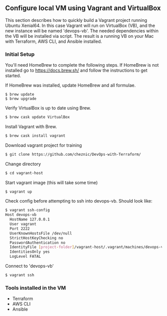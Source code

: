 ## Configure local VM using Vagrant and VirtualBox
This section describes how to quickly build a Vagrant project running Ubuntu Xenial64.  In this case Vagrant will run on VirtualBox (VB), and the new instance will be named 'devops-vb'.  The needed dependencies within the VB will be installed via script.  The result is a running VB on your Mac with Terraform, AWS CLI, and Ansible installed.

### Initial Setup
You'll need HomeBrew to complete the following steps.  If HomeBrew is not installed go to https://docs.brew.sh/ and follow the instructions to get started.

If HomeBrew was installed, update HomeBrew and all formulae.
```console
$ brew update
$ brew upgrade
```

Verify VirtualBox is up to date using Brew.
```bash
$ brew cask update VirtualBox
```

Install Vagrant with Brew.
```bash
$ brew cask install vagrant
```

Download vagrant project for training
```bash
$ git clone https://github.com/cheznic/DevOps-with-Terraform/
```

Change directory
```bash
$ cd vagrant-host
```

Start vagrant image (this will take some time)
```bash
$ vagrant up
```

Check config before attempting to ssh into devops-vb.  Should look like:
```bash
$ vagrant ssh-config
Host devops-vb
  HostName 127.0.0.1
  User vagrant
  Port 2222
  UserKnownHostsFile /dev/null
  StrictHostKeyChecking no
  PasswordAuthentication no
  IdentityFile [project-folder]/vagrant-host/.vagrant/machines/devops-vb/virtualbox/private_key
  IdentitiesOnly yes
  LogLevel FATAL
```

Connect to 'devops-vb'
```bash
$ vagrant ssh
```

### Tools installed in the VM
- Terraform
- AWS CLI
- Ansible
